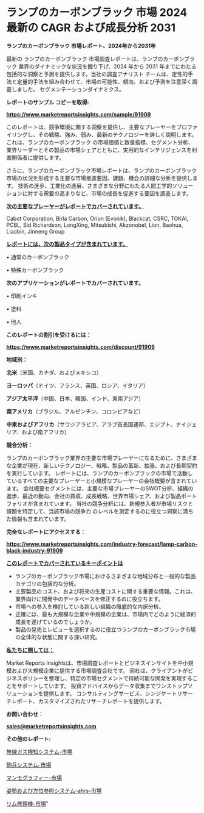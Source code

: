# ランプのカーボンブラック 市場 2024 最新の CAGR および成長分析 2031

<strong>ランプのカーボンブラック 市場レポート、2024年から2031年</strong>

最新の ランプのカーボンブラック 市場調査レポートは、ランプのカーボンブラック 業界のダイナミックな状況を掘り下げ、2024 年から 2031 年までにわたる包括的な洞察と予測を提供します。当社の調査アナリスト チームは、定性的手法と定量的手法を組み合わせて、市場の可能性、傾向、および予測を注意深く調査しました。 セグメンテーションダイナミクス。



<strong>レポートのサンプル コピーを取得:</strong> <a href=https://www.marketreportsinsights.com/sample/91909>

<strong><u>https://www.marketreportsinsights.com/sample/91909</u></strong></a>

このレポートは、競争環境に関する洞察を提供し、主要なプレーヤーをプロファイリングし、その戦略、強み、弱み、最新のテクノロジーを詳しく説明します。 これは、ランプのカーボンブラック の市場価値と数量指標、セグメント分析、業界リーダーとその製品の市場シェアとともに、実用的なインテリジェンスを利害関係者に提供します。

さらに、ランプのカーボンブラック市場レポートは、ランプのカーボンブラック市場の状況を形成する主要な市場推進要因、課題、機会の詳細な分析を提供します。 技術の進歩、工業化の進展、さまざまな分野にわたる人間工学的ソリューションに対する需要の高まりなど、市場の成長を促進する要因を調査します。



<strong><u>次の主要なプレーヤーがレポートでカバーされています。</u></strong>

Cabot Corporation, Birla Carbon, Orion (Evonik), Blackcat, CSRC, TOKAI, PCBL, Sid Richardson, LongXing, Mitsubishi, Akzonobel, Lion, Baohua, Liaobin, Jinneng Group



<strong><u><b>レポートには、次の製品タイプが含まれています。</b></u></strong>

• 通常のカーボンブラック

• 特殊カーボンブラック



<strong><b>次のアプリケーションがレポートでカバーされています。</b></strong>

• 印刷インキ

• 塗料

• 他人



<strong><b>このレポートの割引を受けるには：</b></strong><a href=https://www.marketreportsinsights.com/discount/91909>

<strong><u>https://www.marketreportsinsights.com/discount/91909</u></strong></a>



<strong>地域別：</strong>



<strong>北米</strong>（米国、カナダ、およびメキシコ）



<strong>ヨーロッパ</strong>（ドイツ、フランス、英国、ロシア、イタリア）



<strong>アジア太平洋</strong>（中国、日本、韓国、インド、東南アジア）



<strong>南アメリカ</strong>（ブラジル、アルゼンチン、コロンビアなど）



<strong>中東およびアフリカ</strong>（サウジアラビア、アラブ首長国連邦、エジプト、ナイジェリア、および南アフリカ）



<strong>競合分析：</strong>

ランプのカーボンブラック業界の主要な市場プレーヤーになるために、さまざまな企業が現在、新しいテクノロジー、戦略、製品の革新、拡張、および長期契約を実行しています。 レポートには、ランプのカーボンブラックの市場で活動しているすべての主要なプレーヤーと小規模なプレーヤーの会社概要が含まれています。 会社概要セグメントには、主要な市場プレーヤーのSWOT分析、組織の進歩、最近の動向、会社の買収、成長戦略、世界市場シェア、および製品ポートフォリオが含まれています。 当社の競争分析には、新規参入者が市場リスクと課題を特定して、当該市場の競争力 のレベルを測定するのに役立つ洞察に満ちた情報も含まれています。



<strong>完全なレポートにアクセスする</strong>：

<a href=https://www.marketreportsinsights.com/industry-forecast/lamp-carbon-black-industry-91909>

<strong><u>https://www.marketreportsinsights.com/industry-forecast/lamp-carbon-black-industry-91909</u></strong></a>



<strong><u><b>このレポートでカバーされているキーポイントは</b></u></strong>
<ul>
  <li>ランプのカーボンブラック市場におけるさまざまな地域分布と一般的な製品カテゴリの包括的な分析。</li>
  <li>主要製品のコスト、および将来の生産コストに関する重要な情報。これは、業界向けに開発中のデータベースを修正するのに役立ちます。</li>
  <li>市場への参入を検討している新しい組織の徹底的な内訳分析。</li>
  <li>正確には、最も大規模な企業や中規模の企業は、市場内でどのように経済的成長を遂げているのでしょうか。</li>
  <li>製品の発売とレビューを選択するのに役立つランプのカーボンブラック市場の全体的な状態に関する深い研究。</li>
</ul>


<strong><u><b>私たちに関しては：</b></u></strong>

Market Reports Insightsは、市場調査レポートとビジネスインサイトを中小規模および大規模企業に提供する市場調査会社です。 同社は、クライアントがビジネスポリシーを整理し、特定の市場セグメントで持続可能な開発を実現することをサポートしています。 投資アドバイスからデータ収集までワンストップソリューションを提供します。 コンサルティングサービス、シンジケートリサーチレポート、カスタマイズされたリサーチレポートを提供します。



<strong><b>お問い合わせ</b></strong>：

<a href=mailto:sales@marketreportsinsights.com>

<strong><u>sales@marketreportsinsights.com</u></strong></a>



<strong>その他のレポート:</strong>

<a href=https://www.linkedin.com/pulse/無線ガス検知システム-市場-2023-年のダイナミクスとビジネストレンド-2030-pr-news-hub-hbjzf/>無線ガス検知システム-市場</a>

<a href=https://www.linkedin.com/pulse/砲兵システム-市場-2023-swot-分析と成長率-2030-data-dive-discoveries-24-analysis-ptbpf/>砲兵システム-市場</a>

<a href=https://www.linkedin.com/pulse/マンモグラフィー-市場-2023-総合分析と事業成長戦略-2030-trend-titans-360-analysis-pghxf/>マンモグラフィー-市場</a>

<a href=https://www.linkedin.com/pulse/姿勢および方位参照システム-ahrs-市場-2023-総合分析と事業成長戦略-zr9gf/>姿勢および方位参照システム-ahrs-市場</a>

<a href=https://www.linkedin.com/pulse/リム修理機-市場-2023-収益と成長ドライバー-2030-data-dive-discoveries-24-analysis-wfi2f/>リム修理機-市場</a>"
    
